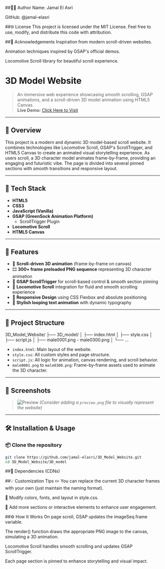##🙋‍♂️ Author
Name: Jamal El Asri

GitHub: @jamal-elasri

##🌐 License
This project is licensed under the MIT License.
Feel free to use, modify, and distribute this code with attribution.


##📣 Acknowledgements
Inspiration from modern scroll-driven websites.

Animation techniques inspired by GSAP's official demos.

Locomotive Scroll library for beautiful scroll experience.



# 3D Model Website

> An immersive web experience showcasing smooth scrolling, GSAP animations, and a scroll-driven 3D model animation using HTML5 Canvas.  
> **Live Demo:** [Click Here to Visit](https://jamal-elasri.github.io/3D_Model_Website/3D_model)

---

## 🎯 Overview

This project is a modern and dynamic 3D model-based scroll website. It combines technologies like Locomotive Scroll, GSAP's ScrollTrigger, and HTML5 Canvas to create an animated visual storytelling experience. As users scroll, a 3D character model animates frame-by-frame, providing an engaging and futuristic vibe. The page is divided into several pinned sections with smooth transitions and responsive layout.

---

## 🧰 Tech Stack

- **HTML5**
- **CSS3**
- **JavaScript (Vanilla)**
- **GSAP (GreenSock Animation Platform)**
  - ScrollTrigger Plugin
- **Locomotive Scroll**
- **HTML5 Canvas**

---

## 🚀 Features

- 📜 **Scroll-driven 3D animation** (frame-by-frame on canvas)
- 🎞️ **300+ frame preloaded PNG sequence** representing 3D character animation
- 🔗 **GSAP ScrollTrigger** for scroll-based control & smooth section pinning
- 🌊 **Locomotive Scroll** integration for fluid and smooth scrolling experience
- 🧠 **Responsive Design** using CSS Flexbox and absolute positioning
- 🎨 **Stylish looping text animation** with dynamic typography

---

## 📂 Project Structure
3D_Model_Website/
├── 3D_model/
│ ├── index.html
│ ├── style.css
│ ├── script.js
│ ├── male0001.png - male0300.png
│ └── ...


- `index.html`: Main layout of the website.
- `style.css`: All custom styles and page structure.
- `script.js`: All logic for animation, canvas rendering, and scroll behavior.
- `male0001.png` to `male0300.png`: Frame-by-frame assets used to animate the 3D character.

---

## 📸 Screenshots

> ![Preview](https://jamal-elasri.github.io/3D_Model_Website/preview.png)
> *(Consider adding a `preview.png` file to visually represent the website)*

---

## 🛠️ Installation & Usage

### 📦 Clone the repository

```bash
git clone https://github.com/jamal-elasri/3D_Model_Website.git
cd 3D_Model_Website/3D_model
```

##📌 Dependencies (CDNs)
<!-- Locomotive Scroll -->
<link rel="stylesheet" href="https://cdn.jsdelivr.net/npm/locomotive-scroll@3.5.4/dist/locomotive-scroll.css">
<script src="https://cdn.jsdelivr.net/npm/locomotive-scroll@3.5.4/dist/locomotive-scroll.js"></script>

<!-- GSAP and ScrollTrigger -->
<script src="https://cdnjs.cloudflare.com/ajax/libs/gsap/3.11.5/gsap.min.js"></script>
<script src="https://cdnjs.cloudflare.com/ajax/libs/gsap/3.11.5/ScrollTrigger.min.js"></script>

##💡 Customization Tips
✏️ You can replace the current 3D character frames with your own (just maintain the naming format).

🎨 Modify colors, fonts, and layout in style.css.

🧩 Add more sections or interactive elements to enhance user engagement.


##⚙️ How It Works
On page scroll, GSAP updates the imageSeq.frame variable.

The render() function draws the appropriate PNG image to the canvas, simulating a 3D animation.

Locomotive Scroll handles smooth scrolling and updates GSAP ScrollTrigger.

Each page section is pinned to enhance storytelling and visual impact.
